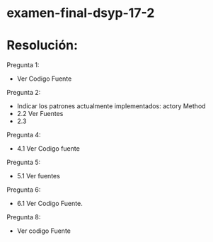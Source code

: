 # examen-final-dsyp-17-2

# Resolución:

Pregunta 1:
* Ver Codigo Fuente

Pregunta 2:
* Indicar los patrones actualmente implementados: actory Method
* 2.2 Ver Fuentes
* 2.3 

Pregunta 4: 
* 4.1 Ver Codigo fuente

Pregunta 5:
* 5.1 Ver fuentes
 
Pregunta  6:
* 6.1 Ver Codigo Fuente.

Pregunta 8: 
* Ver codigo Fuente
